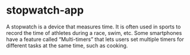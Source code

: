# stopwatch-app
A stopwatch is a device that measures time. It is often used in sports to record the time of athletes during a race, swim, etc. Some smartphones have a feature called “Multi-timers” that lets users set multiple timers for different tasks at the same time, such as cooking.
